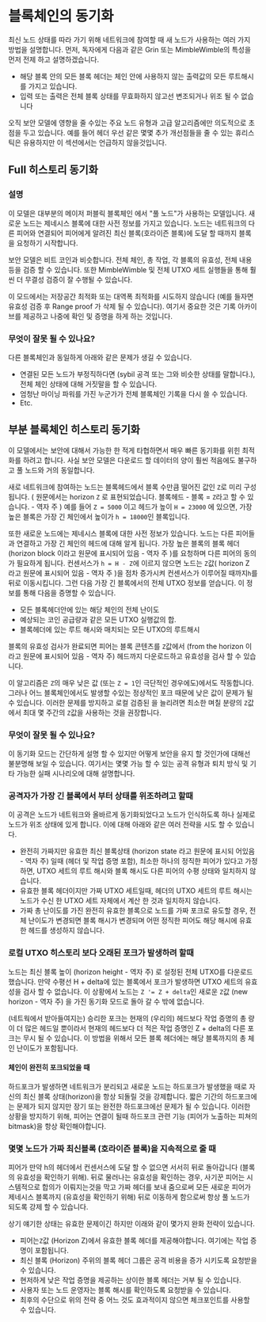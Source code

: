 # 블록체인의 동기화

최신 노드 상태를 따라 가기 위해 네트워크에 참여할 때 새 노드가 사용하는 여러 가지 방법을 설명합니다.
먼저, 독자에게 다음과 같은 Grin 또는 MimbleWimble의 특성을 먼저 전제 하고 설명하겠습니다.

* 해당 블록 안의 모든 블록 헤더는 체인 안에 사용하지 않는 출력값의 모든 루트해시를 가지고 있습니다.
* 입력 또는 출력은 전체 블록 상태를 무효화하지 않고선 변조되거나 위조 될 수 없습니다

오직 보안 모델에 영향을 줄 수있는 주요 노드 유형과 고급 알고리즘에만 의도적으로 초점을 두고 있습니다. 예를 들어 헤더 우선 같은 몇몇 추가 개선점들을 줄 수 있는 휴리스틱은 유용하지만 이 섹션에서는 언급하지 않을것입니다.

## Full 히스토리 동기화

### 설명

이 모델은 대부분의 메이저 퍼블릭 블록체인 에서 "풀 노드"가 사용하는 모델입니다. 새로운 노드는 제네시스 블록에 대한 사전 정보를 가지고 있습니다. 노드는 네트워크의 다른 피어와 연결되어 피어에게 알려진 최신 블록(호라이즌 블록)에 도달 할 때까지 블록을 요청하기 시작합니다.

보안 모델은 비트 코인과 비슷합니다. 전체 체인, 총 작업, 각 블록의 유효성, 전체 내용 등을 검증 할 수 있습니다. 또한 MimbleWimble 및 전체 UTXO 세트 실행들을 통해 훨씬 더 무결성 검증이 잘 수행될 수 있습니다.

이 모드에서는 저장공간 최적화 또는 대역폭 최적화를 시도하지 않습니다 (예를 들자면 유효성 검증 후 Range proof 가 삭제 될 수 있습니다). 여기서 중요한 것은 기록 아카이브를 제공하고 나중에 확인 및 증명을 하게 하는 것입니다.

### 무엇이 잘못 될 수 있나요?

다른 블록체인과 동일하게 아래와 같은 문제가 생길 수 있습니다.

* 연결된 모든 노드가 부정직하다면 (sybil 공격 또는 그와 비슷한 상태를 말합니다.), 전체 체인 상태에 대해 거짓말을 할 수 있습니다.
* 엄청난 마이닝 파워를 가진 누군가가 전체 블록체인 기록을 다시 쓸 수 있습니다.
* Etc.

## 부분 블록체인 히스토리 동기화

이 모델에서는 보안에 대해서 가능한 한 적게 ​​타협하면서 매우 빠른 동기화를 위힌 최적화를 하려고 합니다. 사실 보안 모델은 다운로드 할 데이터의 양이 훨씬 적음에도 불구하고 풀 노드와 거의 동일합니다.

새로 네트워크에 참여하는 노드는 블록헤드에서 블록 수만큼 떨어진 값인 `Z`로 미리 구성됩니다. ( 원문에서는 horizon `Z` 로 표현되었습니다. 블록헤드 - 블록 = `Z`라고 할 수 있습니다. - 역자 주 ) 예를 들어 `Z = 5000` 이고 헤드가 높이 `H = 23000` 에 있으면, 가장 높은 블록은 가장 긴 체인에서 높이가 `h = 18000`인 블록입니다.

또한 새로운 노드에는 제네시스 블록에 대한 사전 정보가 있습니다. 노드는 다른 피어들과 연결하고 가장 긴 체인의 헤드에 대해 알게 됩니다. 가장 높은 블록의 블록 헤더(horizon block 이라고 원문에 표시되어 있음 - 역자 주 )를 요청하며 다른 피어의 동의가 필요하게 됩니다. 컨센서스가 `h = H - Z`에 이르지 않으면 노드는 `Z`값( horizon Z 라고 원문에 표시되어 있음 - 역자 주 )을 점차 증가시켜 컨센서스가 이루어질 때까지`h`를 뒤로 이동시킵니다. 그런 다음 가장 긴 블록에서의 전체 UTXO 정보를 얻습니다. 이 정보를 통해 다음을 증명할 수 있습니다.

* 모든 블록헤더안에 있는 해당 체인의 전체 난이도
* 예상되는 코인 공급량과 같은 모든 UTXO 실행값의 합.
* 블록헤더에 있는 루트 해시와 매치되는 모든 UTXO의 루트해시

블록의 유효성 검사가 완료되면 피어는 블록 콘텐츠를 `Z`값에서 (from the horizon 이라고 원문에 표시되어 있음 - 역자 주) 헤드까지 다운로드하고 유효성을 검사 할 수 있습니다.

이 알고리즘은 `Z`의 매우 낮은 값 (또는 `Z = 1`인 극단적인 경우에도)에서도 작동합니다. 그러나 어느 블록체인에서도 발생할 수있는 정상적인 포크 때문에 낮은 값이 문제가 될 수 있습니다. 이러한 문제를 방지하고 로컬 검증된 을 늘리려면 최소한 며칠 분량의 `Z`값에서 최대 몇 주간의 `Z`값을 사용하는 것을 권장합니다.

### 무엇이 잘못 될 수 있나요?

이 동기화 모드는 간단하게 설명 할 수 있지만 어떻게 보안을 유지 할 것인가에 대해선 불분명해 보일 수 있습니다.
여기서는 몇몇 가능 할 수 있는 공격 유형과 퇴치 방식 및 기타 가능한 실패 시나리오에 대해 설명합니다.

### 공격자가 가장 긴 블록에서 부터 상태를 위조하려고 할때

이 공격은 노드가 네트워크와 올바르게 동기화되었다고 노드가 인식하도록 하나 실제로 노드가 위조 상태에 있게 합니다.
이에 대해 아래와 같은 여러 전략을 시도 할 수 있습니다.

* 완전히 가짜지만 유효한 최신 블록상태 (horizon state 라고 원문에 표시되 어있음 - 역자 주) 일때 (헤더 및 작업 증명 포함), 최소한 하나의 정직한 피어가 있다고 가정하면, UTXO 세트의 루트 해시와 블록 해시도 다른 피어의 수평 상태와 일치하지 않습니다.
* 유효한 블록 헤더이지만 가짜 UTXO 세트일때, 헤더의 UTXO 세트의 루트 해시는 노드가 수신 한 UTXO 세트 자체에서 계산 한 것과 일치하지 않습니다.
* 가짜 총 난이도를 가진 완전히 유효한 블록으로 노드를 가짜 포크로 유도할 경우, 전체 난이도가 변경되면 블록 해시가 변경되며 어떤 정직한 피어도 해당 해시에 유효한 헤드를 생성하지 않습니다.

### 로컬 UTXO 히스토리 보다 오래된 포크가 발생하려 할때

노드는 최신 블록 높이 (horizon height - 역자 주) 로 설정된 전체 UTXO를 다운로드 했습니다. 만약 수평선 H + delta에 있는 블록에서 포크가 발생하면 UTXO 세트의 유효성을 검사 할 수 없습니다. 이 상황에서 노드는 `Z '= Z + delta`인 새로운 `Z`값 (new horizon - 역자 주) 을 가진 동기화 모드로 돌아 갈 수 밖에 없습니다.

(네트웍에서 받아들여지는) 승리한 포크는 현재의 (우리의) 헤드보다 작업 증명의 총 량이 더 많은 헤드일 뿐이라서 현재의 헤드보다 더 적은 작업 증명인 Z + delta의 다른 포크는 무시 될 수 있습니다. 이 방법을 위해서 모든 블록 헤더에는 해당 블록까지의 총 체인 난이도가 포함됩니다.

#### 체인이 완전히 포크되었을 때

하드포크가 발생하면 네트워크가 분리되고 새로운 노드는 하드포크가 발생했을 때로 자신의 최신 블록 상태(horizon)을 항상 되돌릴 것을 강제합니다. 짧은 기간의 하드포크에는 문제가 되지 않지만 장기 또는 완전한 하드포크에선 문제가 될 수 있습니다. 이러한 상황을 방지하기 위해, 피어는 연결이 될때 하드포크 관련 기능 (피어가 노출하는 피쳐의 bitmask)을 항상 확인해야합니다.

### 몇몇 노드가 가짜 최신블록 (호라이즌 블록)을 지속적으로 줄 때

피어가 만약 h의 헤더에서 컨센서스에 도달 할 수 없으면 서서히 뒤로 돌아갑니다 (블록의 유효성을 확인하기 위해). 뒤로 물러나는 유효성을 확인하는 경우, 사기꾼 피어는 시스템적으로 합의가 이뤄지는것을 막고 가짜 헤더를 보내 줌으로써 모든 새로운 피어가 제네시스 블록까지 (유효성을 확인하기 위해) 뒤로 이동하게 함으로써 항상 풀 노드가 되도록 강제 할 수 있습니다.

상기 얘기한 상태는 유효한 문제이긴 하지만 이래와 같이 몇가지 완화 전략이 있습니다.

* 피어는`Z`값 (Horizon Z)에서 유효한 블록 헤더를 제공해야합니다. 여기에는 작업 증명이 포함됩니다.
* 최신 블록 (Horizon) 주위의 블록 헤더 그룹은 공격 비용을 증가 시키도록 요청받을 수 있습니다.
* 현저하게 낮은 작업 증명을 제공하는 상이한 블록 헤더는 거부 될 수 있습니다.
* 사용자 또는 노드 운영자는 블록 해시를 확인하도록 요청받을 수 있습니다.
* 최후의 수단으로 위의 전략 중 어느 것도 효과적이지 않으면 체크포인트를 사용할 수 있습니다.